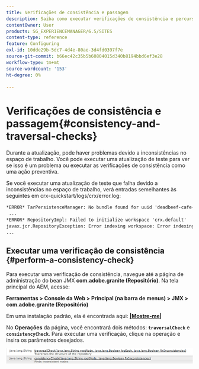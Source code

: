 ```yaml
---
title: Verificações de consistência e passagem
description: Saiba como executar verificações de consistência e percurso.
contentOwner: User
products: SG_EXPERIENCEMANAGER/6.5/SITES
content-type: reference
feature: Configuring
exl-id: 10dde29b-5dc7-4d4e-80ae-3d4fd0397f7e
source-git-commit: b66ec42c35b5b60804015d340b8194bbd6ef3e28
workflow-type: tm+mt
source-wordcount: '153'
ht-degree: 0%

---
```


# Verificações de consistência e passagem{#consistency-and-traversal-checks}

Durante a atualização, pode haver problemas devido a inconsistências no espaço de trabalho. Você pode executar uma atualização de teste para ver se isso é um problema ou executar as verificações de consistência como uma ação preventiva.

Se você executar uma atualização de teste que falha devido a inconsistências no espaço de trabalho, verá entradas semelhantes às seguintes em crx-quickstart/logs/crx/error.log:

```xml
*ERROR* TarPersistenceManager: No bundle found for uuid 'deadbeef-cafe-babe-cafe-babecafebabe'
 ...
*ERROR* RepositoryImpl: Failed to initialize workspace 'crx.default'
javax.jcr.RepositoryException: Error indexing workspace: Error indexing workspace: Error indexing workspace
...
```

## Executar uma verificação de consistência {#perform-a-consistency-check}

Para executar uma verificação de consistência, navegue até a página de administração do bean JMX **com.adobe.granite (Repositório)**. Na tela principal do AEM, acesse:

**Ferramentas > Console da Web > Principal (na barra de menus) > JMX > com.adobe.granite (Repositório)**

Em uma instalação padrão, ela é encontrada aqui:  **[|Mostre-me|](http://localhost:4502/system/console/jmx/com.adobe.granite%3Atype%3DRepository)**

No **Operações** da página, você encontrará dois métodos: **`traversalCheck`** e **`consistencyCheck`**. Para executar uma verificação, clique na operação e insira os parâmetros desejados.

![chlimage_1-117](assets/chlimage_1-117.png)
